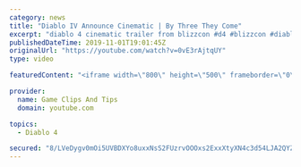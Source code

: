 ```yaml
---
category: news
title: "Diablo IV Announce Cinematic | By Three They Come"
excerpt: "diablo 4 cinematic trailer from blizzcon #d4 #blizzcon #diablo."
publishedDateTime: 2019-11-01T19:01:45Z
originalUrl: "https://youtube.com/watch?v=0vE3rAjtqUY"
type: video

featuredContent: "<iframe width=\"800\" height=\"500\" frameborder=\"0\" src=\"https://www.youtube.com/embed/0vE3rAjtqUY\" allow=\"accelerometer; autoplay; encrypted-media; gyroscope; picture-in-picture\" allowfullscreen></iframe>"

provider:
  name: Game Clips And Tips
  domain: youtube.com

topics:
  - Diablo 4

secured: "8/LVeDygv0mOi5UVBDXYo8uxxNsS2FUzrvOOOxs2ExxXtyXN4c3d54LJA2QYZhBdKHyglrzwboKiDnsHIqh8CNUK1Q7t/dnidoZThfINpd+7d1M7RNSJ0vTrNkesn64s1PmsIH/a3m+Hhg+2isF+HHWpvm2eX4SMGASMNcXQUQexhTSk+9gWg0JTmakfegWhifr4WEErV0bTLcsVqYXnI+RaPvvvsAqjIwJs+L5+vvW5uGDYRCjO01tcjQBzh+QMpZjuMjxa4EfUSjE+o2H5PRxyd6ie3z4ECdUGhZJJ3Kllt+rFsQNj7xGBmssVBl32BKZY84Q0Yr+SJd1c1jxVeE0yf1YHZVZ+aQBkxE2PcQDj0t5+3f2s+VPsNVG1F8MjtkkxJcDSDFC2ZQYdHjngtg==;NGXyBbCfBNkHgKLZzUQiYw=="
---
```


